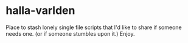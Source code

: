 # halla-varlden


Place to stash lonely single file scripts that I'd like to share if someone needs one. (or if someone stumbles upon it.) Enjoy.
